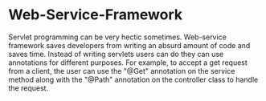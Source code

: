 # Web-Service-Framework

Servlet programming can be very hectic sometimes. Web-service framework saves developers from writing an absurd amount of code and saves time. Instead of writing servlets users can do they can use annotations for different purposes. For example, to accept a get request from a client, the user can use the "@Get" annotation on the service method along with the "@Path" annotation on the controller class to handle the request.
